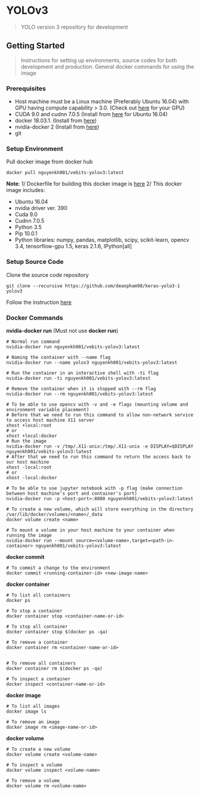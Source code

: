 # YOLOv3
> YOLO version 3 repository for development

## Getting Started
> Instructions for setting up environments, source codes for both development and production. General docker commands for using the image

### Prerequisites
- Host machine must be a Linux machine (Preferably Ubuntu 16.04) with GPU having compute capability > 3.0. (Check out [here](https://developer.nvidia.com/cuda-gpus) for your GPU)
- CUDA 9.0 and cudnn 7.0.5  (Install from [here](https://yangcha.github.io/CUDA90/) for Ubuntu 16.04)
- docker 18.03.1. (Install from [here](https://docs.docker.com/install/))
- nvidia-docker 2 (Install from [here](https://github.com/NVIDIA/nvidia-docker/blob/master/README.md))
- git 

### Setup Environment
Pull docker image from docker hub
```
docker pull nguyenkh001/vebits-yolov3:latest
```
**Note**: 
1/ Dockerfile for building this docker image is [here](/Dockerfile)
2/ This docker image includes:
- Ubuntu 16.04
- nvidia driver ver. 390
- Cuda 9.0
- Cudnn 7.0.5
- Python 3.5
- Pip 10.0.1
- Python libraries: numpy, pandas, matplotlib, scipy, scikit-learn, opencv 3.4, tensorflow-gpu 1.5, keras 2.1.6, IPython[all]
### Setup Source Code
Clone the source code repository
```
git clone --recursive https://github.com/deanpham98/keras-yolo3-1 yolov3
```
Follow the instruction [here](https://github.com/deanpham98/keras-yolo3-1/blob/master/README.md)

### Docker Commands
**nvidia-docker run** (Must not use **docker run**)
```
# Normal run command
nvidia-docker run nguyenkh001/vebits-yolov3:latest

# Naming the container with --name flag
nvidia-docker run --name yolov3 nguyenkh001/vebits-yolov3:latest

# Run the container in an interactive shell with -ti flag
nvidia-docker run -ti nguyenkh001/vebits-yolov3:latest

# Remove the container when it is stopped with --rm flag
nvidia-docker run --rm nguyenkh001/vebits-yolov3:latest

# To be able to use opencv with -v and -e flags (mounting volume and environment variable placement)
# Before that we need to run this command to allow non-network service to access host machine X11 server
xhost +local:root
# or
xhost +local:docker
# Run the image
nvidia-docker run -v /tmp/.X11-unix:/tmp/.X11-unix -e DISPLAY=$DISPLAY nguyenkh001/vebits-yolov3:latest
# After that we need to run this command to return the access back to our host machine
xhost -local:root
# or
xhost -local:docker

# To be able to use jupyter notebook with -p flag (make connection between host machine's port and container's port)
nvidia-docker run -p <host-port>:8080 nguyenkh001/vebits-yolov3:latest

# To create a new volume, which will store everything in the directory /var/lib/docker/volumes/<name>/_data
docker volume create <name>

# To mount a volume in your host machine to your container when running the image
nvidia-docker run --mount source=<volume-name>,target=<path-in-container> nguyenkh001/vebits-yolov3:latest
```

**docker commit**
```
# To commit a change to the environment
docker commit <running-container-id> <new-image-name>
```

**docker container**
```
# To list all containers
docker ps

# To stop a container
docker container stop <container-name-or-id>

# To stop all container
docker container stop $(docker ps -qa)

# To remove a container
docker container rm <container-name-or-id>


# To remove all containers
docker container rm $(docker ps -qa)

# To inspect a container
docker inspect <container-name-or-id>
```

**docker image**
```
# To list all images
docker image ls

# To remove an image
docker image rm <image-name-or-id>
```

**docker volume**
```
# To create a new volume
docker volume create <volume-name>

# To inspect a volume
docker volume inspect <volume-name>

# To remove a volume
docker volume rm <volume-name>
```
